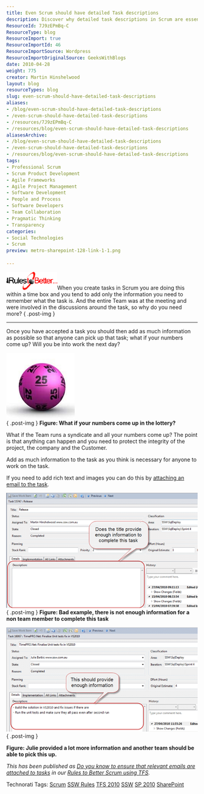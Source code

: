 ```yaml
---
title: Even Scrum should have detailed Task descriptions
description: Discover why detailed task descriptions in Scrum are essential for project integrity. Learn how to enhance team collaboration and ensure project success.
ResourceId: 7J9zEPmBq-C
ResourceType: blog
ResourceImport: true
ResourceImportId: 46
ResourceImportSource: Wordpress
ResourceImportOriginalSource: GeeksWithBlogs
date: 2010-04-28
weight: 775
creator: Martin Hinshelwood
layout: blog
resourceTypes: blog
slug: even-scrum-should-have-detailed-task-descriptions
aliases:
- /blog/even-scrum-should-have-detailed-task-descriptions
- /even-scrum-should-have-detailed-task-descriptions
- /resources/7J9zEPmBq-C
- /resources/blog/even-scrum-should-have-detailed-task-descriptions
aliasesArchive:
- /blog/even-scrum-should-have-detailed-task-descriptions
- /even-scrum-should-have-detailed-task-descriptions
- /resources/blog/even-scrum-should-have-detailed-task-descriptions
tags:
- Professional Scrum
- Scrum Product Development
- Agile Frameworks
- Agile Project Management
- Software Development
- People and Process
- Software Developers
- Team Collaboration
- Pragmatic Thinking
- Transparency
categories:
- Social Technologies
- Scrum
preview: metro-sharepoint-128-link-1-1.png

---
```

![RulestoBetter](images/SSWScrumRuleDoyou_E91A-RulestoBetter_-5-5.gif)When you create tasks in Scrum you are doing this within a time box and you tend to add only the information you need to remember what the task is. And the entire Team was at the meeting and were involved in the discussions around the task, so why do you need more?
{ .post-img }

---

Once you have accepted a task you should then add as much information as possible so that anyone can pick up that task; what if your numbers come up? Will you be into work the next day?

![lottery](images/SSWScrumRuleDoyou_E91A-lottery_-4-4.jpg)  
{ .post-img }
**Figure: What if your numbers come up in the lottery?**

What if the Team runs a syndicate and all your numbers come up? The point is that anything can happen and you need to protect the integrity of the project, the company and the Customer.

Add as much information to the task as you think is necessary for anyone to work on the task.

If you need to add rich text and images you can do this by [attaching an email to the task](http://sharepoint.ssw.com.au/Standards/Management/RulesToBetterScrumUsingTFS/Pages/EnsureRelevantEmails.aspx).

![image](images/SSWScrumRuleDoyou_E91A-image_-2-2.png)  
{ .post-img }
**Figure: Bad example, there is not enough information for a non team member to complete this task**

![image](images/SSWScrumRuleDoyou_E91A-image_-3-3.png)
{ .post-img }

**Figure: Julie provided a lot more information and another team should be able to pick this up.**

_This has been published as_ [_Do you know to ensure that relevant emails are attached to tasks_](http://sharepoint.ssw.com.au/Standards/Management/RulesToBetterScrumUsingTFS/Pages/EnsureRelevantEmails.aspx) _in our_ [_Rules to Better Scrum using TFS_](http://sharepoint.ssw.com.au/Standards/Management/RulesToBetterScrumUsingTFS/Pages/default.aspx)_._

Technorati Tags: [Scrum](http://technorati.com/tags/Scrum) [SSW Rules](http://technorati.com/tags/SSW+Rules) [TFS 2010](http://technorati.com/tags/TFS+2010) [SSW](http://technorati.com/tags/SSW) [SP 2010](http://technorati.com/tags/SP+2010) [SharePoint](http://technorati.com/tags/SharePoint)
